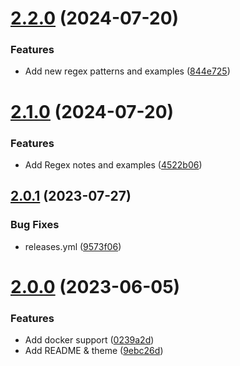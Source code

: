 # [2.2.0](https://github.com/Pradumnasaraf/Snippets/compare/v2.1.0...v2.2.0) (2024-07-20)


### Features

* Add new regex patterns and examples ([844e725](https://github.com/Pradumnasaraf/Snippets/commit/844e725dc4dbdfc822d78a43c61ffab25d129aca))



# [2.1.0](https://github.com/Pradumnasaraf/Snippets/compare/v2.0.1...v2.1.0) (2024-07-20)


### Features

* Add Regex notes and examples ([4522b06](https://github.com/Pradumnasaraf/Snippets/commit/4522b0620ca3bc20661880bb9b4b6a4256ec3d28))



## [2.0.1](https://github.com/Pradumnasaraf/Snippets/compare/v2.0.0...v2.0.1) (2023-07-27)


### Bug Fixes

* releases.yml ([9573f06](https://github.com/Pradumnasaraf/Snippets/commit/9573f062d3d5ecf7bd0cf08ec14404a6d764e76c))



# [2.0.0](https://github.com/Pradumnasaraf/Snippets/compare/9ebc26d7422931f35ea931d4088804a7bc493bbf...v2.0.0) (2023-06-05)


### Features

* Add docker support ([0239a2d](https://github.com/Pradumnasaraf/Snippets/commit/0239a2d5dfdc9292b1da7b24559c6b5a4d5d26e1))
* Add README & theme ([9ebc26d](https://github.com/Pradumnasaraf/Snippets/commit/9ebc26d7422931f35ea931d4088804a7bc493bbf))



